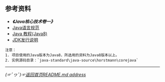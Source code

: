 ## 参考资料

* ***《Java核心技术卷一》***
* [Java语言规范](https://docs.oracle.com/javase/specs/jls/se8/html/index.html)
* [Java 教程(Java8)](https://docs.oracle.com/javase/tutorial/)
* [JDK发行说明](https://www.oracle.com/java/technologies/javase/jdk-relnotes-index.html)



```
注意：  
1. 项目使用的Java版本为Java8，所选用的资料为Java8版本以上。
2. 实例源码目录：`java-standard\java-source\horstmann\corejava`
```

___________
*(☞ﾟヮﾟ)☞[返回首页README.md address](https://github.com/fredomli/java-standard)*
